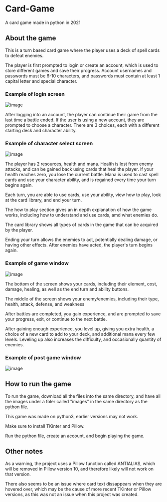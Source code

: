 # Card-Game
A card game made in python in 2021

## About the game
This is a turn based card game where the player uses a deck of spell cards to defeat enemies.

The player is first prompted to login or create an account, which is used to store different games and save their progress. Account usernames and passwords must be 6-10 characters, and passwords must contain at least 1 capital letter and special character.

### Example of login screen
![image](https://user-images.githubusercontent.com/59629473/204068365-172c368a-9d03-4b5f-8c5e-e55f90757634.png)

After logging into an account, the player can continue their game from the last time a battle ended. If the user is using a new account, they are prompted to choose a character. There are 3 choices, each with a different starting deck and character ability.

### Example of character select screen
![image](https://user-images.githubusercontent.com/59629473/204068345-1fd8bc97-7406-4cf1-bb16-45d10125bfdd.png)

The player has 2 resources, health and mana. Health is lost from enemy attacks, and can be gained back using cards that heal the player. If your health reaches zero, you lose the current battle. Mana is used to cast spell cards and use your character ability, and is regained every time your turn begins again.

Each turn, you are able to use cards, use your ability, view how to play, look at the card library, and end your turn. 

The how to play section gives an in depth explanation of how the game works, including how to understand and use cards, amd what enemies do.

The card library shows all types of cards in the game that can be acquired by the player.

Ending your turn allows the enemies to act, potentially dealing damage, or having other effects. After enemies have acted, the player's turn begins again.

### Example of game window
![image](https://user-images.githubusercontent.com/59629473/204068575-7df97341-827e-4172-af65-3097b6d94b44.png)

The bottom of the screen shows your cards, including their element, cost, damage, healing, as well as the end turn and ability buttons.

The middle of the screen shows your enemy/enemies, including their type, health, attack, defense, and weakness

After battles are completed, you gain experience, and are prompted to save your progress, exit, or continue to the next battle.

After gaining enough experience, you level up, giving you extra health, a choice of a new card to add to your deck, and additional mana every few levels. Leveling up also increases the difficulty, and occasionally quantity of enemies.

### Example of post game window
![image](https://user-images.githubusercontent.com/59629473/204068888-0dc0f477-db52-4965-a48d-2dffa24fbf41.png)

## How to run the game
To run the game, download all the files into the same directory, and have all the images under a foler called "images" in the same directory as the python file.

This game was made on python3, earlier versions may not work.

Make sure to install TKinter and Pillow.

Run the python file, create an account, and begin playing the game.

## Other notes
As a warning, the project uses a Pillow function called ANTIALIAS, which will be removed in Pillow version 10, and therefore likely will not work on that version.

There also seems to be an issue where card text dissappears when they are hovered over, which may be the cause of more recent TKinter or Pillow versions, as this was not an issue when this project was created.
